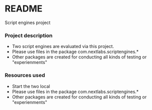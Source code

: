# README #

Script engines project

### Project description ###

* Two script engines are evaluated via this project.
* Please use files in the package com.nextlabs.scriptengines.*
* Other packages are created for conducting all kinds of testing or "experienments"

### Resources used ###
* Start the two local 
* Please use files in the package com.nextlabs.scriptengines.*
* Other packages are created for conducting all kinds of testing or "experienments"
